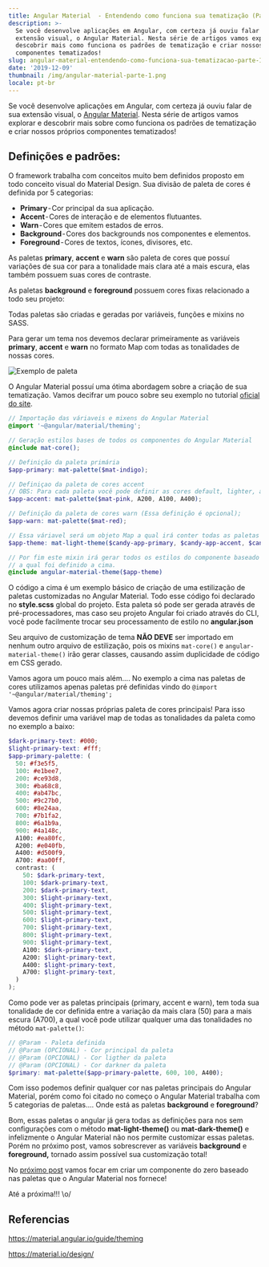 ```yaml
---
title: Angular Material  - Entendendo como funciona sua tematização (Parte I)
description: >-
  Se você desenvolve aplicações em Angular, com certeza já ouviu falar de sua
  extensão visual, o Angular Material. Nesta série de artigos vamos explorar e
  descobrir mais como funciona os padrões de tematização e criar nossos próprios
  componentes tematizados!
slug: angular-material-entendendo-como-funciona-sua-tematizacao-parte-I
date: '2019-12-09'
thumbnail: /img/angular-material-parte-1.png
locale: pt-br
---
```

Se você desenvolve aplicações em Angular, com certeza já ouviu falar de sua extensão visual, o [Angular Material](https://material.angular.io/). Nesta série de artigos vamos explorar e descobrir mais sobre como funciona os padrões de tematização e criar nossos próprios componentes tematizados!

## Definições e padrões:

O framework trabalha com conceitos muito bem definidos proposto em todo conceito visual do Material Design. Sua divisão de paleta de cores é definida  por 5 categorias:

* **Primary** - Cor principal da sua aplicação.
* **Accent** - Cores de interação e de elementos flutuantes.
* **Warn** - Cores que emitem estados de erros.
* **Background** - Cores dos backgrounds  nos componentes e elementos.
* **Foreground** - Cores de textos, ícones, divisores, etc.

As paletas **primary**, **accent** e **warn** são paleta de cores que possuí variações de sua cor para a tonalidade mais clara até a mais escura, elas também possuem suas cores de contraste.

As paletas **background** e **foreground** possuem cores fixas relacionado a todo seu projeto:

Todas paletas são criadas e geradas por variáveis, funções e mixins no SASS.

Para gerar um tema nos devemos declarar primeiramente as variáveis **primary**, **accent** e **warn** no formato Map com todas as tonalidades de nossas cores.

![Exemplo de paleta](/img/material-design-theme.png "Exemplo de paleta")

O Angular Material possuí uma ótima abordagem sobre a criação de sua tematização. Vamos decifrar um pouco sobre seu exemplo no tutorial [oficial do site](https://material.angular.io/guide/theming).

```scss
// Importação das váriaveis e mixens do Angular Material
@import '~@angular/material/theming';

// Geração estilos bases de todos os componentes do Angular Material
@include mat-core();

// Definição da paleta primária
$app-primary: mat-palette($mat-indigo);

// Definiçao da paleta de cores accent
// OBS: Para cada paleta você pode definir as cores default, lighter, and darker, como no exemplo a baixo
$app-accent: mat-palette($mat-pink, A200, A100, A400);

// Definição da paleta de cores warn (Essa definição é opcional);
$app-warn: mat-palette($mat-red);

// Essa váriavel será um objeto Map a qual irá conter todas as paletas de sua aplicação
$app-theme: mat-light-theme($candy-app-primary, $candy-app-accent, $candy-app-warn);

// Por fim este mixin irá gerar todos os estilos do componente baseado nas váriaveis de
// a qual foi definido a cima.
@include angular-material-theme($app-theme)
```

O código a cima é um exemplo básico de criação de uma estilização de paletas customizadas no Angular Material. Todo esse código foi declarado no **style.scss** global do projeto. Esta paleta só pode ser gerada através de pré-processadores, mas caso seu projeto Angular foi criado através do CLI, você pode facilmente trocar seu processamento de estilo no **angular.json**

Seu arquivo de customização de tema **NÃO DEVE** ser importado em nenhum outro arquivo de estilização, pois os mixins `mat-core()` e `angular-material-theme()` irão gerar classes, causando assim duplicidade de código em CSS gerado.

Vamos agora um pouco mais além.... No exemplo a cima nas paletas de cores utilizamos apenas paletas pré definidas vindo do `@import '~@angular/material/theming';`

Vamos agora criar nossas próprias paleta de cores principais! Para isso devemos definir uma variável map de todas as tonalidades da paleta como no exemplo a baixo:

```scss
$dark-primary-text: #000;
$light-primary-text: #fff;
$app-primary-palette: (
  50: #f3e5f5,
  100: #e1bee7,
  200: #ce93d8,
  300: #ba68c8,
  400: #ab47bc,
  500: #9c27b0,
  600: #8e24aa,
  700: #7b1fa2,
  800: #6a1b9a,
  900: #4a148c,
  A100: #ea80fc,
  A200: #e040fb,
  A400: #d500f9,
  A700: #aa00ff,
  contrast: (
    50: $dark-primary-text,
    100: $dark-primary-text,
    200: $dark-primary-text,
    300: $light-primary-text,
    400: $light-primary-text,
    500: $light-primary-text,
    600: $light-primary-text,
    700: $light-primary-text,
    800: $light-primary-text,
    900: $light-primary-text,
    A100: $dark-primary-text,
    A200: $light-primary-text,
    A400: $light-primary-text,
    A700: $light-primary-text,
  )
);
```

Como pode ver as paletas principais (primary, accent e warn), tem toda sua tonalidade de cor definida entre a variação da mais clara (50) para a mais escura (A700), a qual você pode utilizar qualquer uma das tonalidades no método `mat-palette()`:

```scss
// @Param - Paleta definida
// @Param (OPCIONAL) - Cor principal da paleta
// @Param (OPCIONAL) - Cor ligther da paleta
// @Param (OPCIONAL) - Cor darkner da paleta
$primary: mat-palette($app-primary-palette, 600, 100, A400);
```

Com isso podemos definir qualquer cor nas paletas principais do Angular Material, porém como foi citado no começo o Angular Material trabalha com 5 categorias de paletas.... Onde está as paletas **background** e **foreground**?

Bom, essas paletas o angular já gera todas as definições para nos sem configurações com o método **mat-light-theme()** ou **mat-dark-theme()** e infelizmente o Angular Material não nos permite customizar essas paletas. Porém no próximo post, vamos sobrescrever as variáveis **background** e **foreground,** tornado assim possível sua customização total!

No [próximo post](https://dsg.net.br/posts/angular-material-entendendo-como-funciona-sua-tematizacao-parte-II/) vamos focar em criar um componente do zero baseado nas paletas que o Angular Material nos fornece!

Até a próxima!!! \o/

## Referencias

<https://material.angular.io/guide/theming>

<https://material.io/design/>
